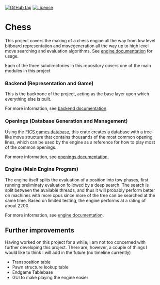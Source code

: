 [![GitHub tag](https://img.shields.io/github/tag/HellFelix/chess?include_prereleases=&sort=semver&color=blue)](https://github.com/HellFelix/chess/releases/)
[![License](https://img.shields.io/badge/License-MIT-blue)](#license)

# Chess
This project covers the making of a chess engine all the way from low level bitboard representation and movegeneration all the way up to high level move searching and evaluation algorithms. 
See [engine documentation](./chess_engine/README.md) for usage.

Each of the three subdirectories in this repository covers one of the main modules in this project
### Backend (Representation and Game)
This is the backbone of the project, acting as the base layer upon which everything else is built.

For more information, see [backend documentation](./chess_backend/README.md).

### Openings (Database Generation and Management)
Using the [FICS games database](https://www.ficsgames.org/), this crate creates a database with a tree-like move structure that contains thousands of the most common opening lines, which can be used by the engine as a reference for how to play most of the common openings.

For more information, see [openings documentation](./chess_openings/README.md).

### Engine (Main Engine Program)
The engine itself splits the evaluation of a position into tow phases, first running preliminaty evaluation followed by a deep search. The search is split between the available threads, and thus it will probably perform better on machines with more cpus since more of the tree can be searched at the same time. Based on limited testing, the engine performs at a rating of about 2200.

For more information, see [engine documentation](./chess_engine/README.md).

## Further improvements
Having worked on this project for a while, I am not too concerned with further developing this project. There are, however, a couple of things I would like to think I will add in the future (no timeline currently)
* Transposition table
* Pawn structure lookup table
* Endgame Tablebase
* GUI to make playing the engine easier
